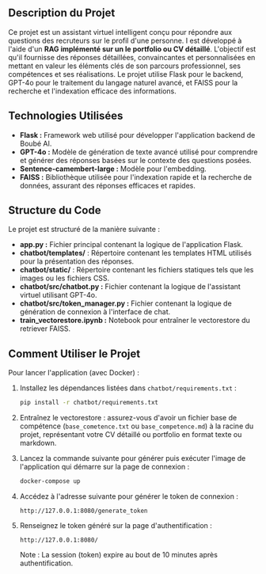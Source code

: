 ## Description du Projet
Ce projet est un assistant virtuel intelligent conçu pour répondre aux questions des recruteurs sur le profil d'une personne. I est développé à l'aide d'un **RAG implémenté sur un le portfolio ou CV détaillé**. L'objectif est qu'il fournisse des réponses détaillées, convaincantes et personnalisées en mettant en valeur les éléments clés de son parcours professionnel, ses compétences et ses réalisations. Le projet utilise Flask pour le backend, GPT-4o pour le traitement du langage naturel avancé, et FAISS pour la recherche et l'indexation efficace des informations.

## Technologies Utilisées
- **Flask :** Framework web utilisé pour développer l'application backend de Boubé AI.
- **GPT-4o :** Modèle de génération de texte avancé utilisé pour comprendre et générer des réponses basées sur le contexte des questions posées.
- **Sentence-camembert-large :** Modèle pour l'embedding.
- **FAISS :** Bibliothèque utilisée pour l'indexation rapide et la recherche de données, assurant des réponses efficaces et rapides.

## Structure du Code

Le projet est structuré de la manière suivante :

- **app.py :** Fichier principal contenant la logique de l'application Flask.
- **chatbot/templates/** : Répertoire contenant les templates HTML utilisés pour la présentation des réponses.
- **chatbot/static/** : Répertoire contenant les fichiers statiques tels que les images ou les fichiers CSS.
- **chatbot/src/chatbot.py :** Fichier contenant la logique de l'assistant virtuel utilisant GPT-4o.
- **chatbot/src/token_manager.py :** Fichier contenant la logique de génération de connexion à l'interface de chat.
- **train_vectorestore.ipynb :** Notebook pour entraîner le vectorestore du retriever FAISS.

## Comment Utiliser le Projet
Pour lancer l'application (avec Docker) :

1. Installez les dépendances listées dans `chatbot/requirements.txt` :
    ```sh
    pip install -r chatbot/requirements.txt
    ```

2. Entraînez le vectorestore : assurez-vous d'avoir un fichier base de compétence (`base_cometence.txt` ou `base_competence.md`) à la racine du projet, représentant votre CV détaillé ou portfolio en format texte ou markdown.

3. Lancez la commande suivante pour générer puis exécuter l'image de l'application qui démarre sur la page de connexion :
    ```sh
    docker-compose up
    ```

4. Accédez à l'adresse suivante pour générer le token de connexion :
    ```
    http://127.0.0.1:8080/generate_token
    ```

5. Renseignez le token généré sur la page d'authentification :
    ```
    http://127.0.0.1:8080/
    ```
   Note : La session (token) expire au bout de 10 minutes après authentification.
